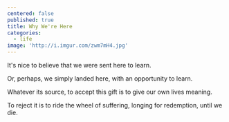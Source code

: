 ```yaml
---
centered: false
published: true
title: Why We're Here
categories:
  - life
image: 'http://i.imgur.com/zwm7mH4.jpg'
---
```

It's nice to believe
that we were sent here 
to learn.

Or, perhaps,
we simply landed here,
with an opportunity 
to learn.

Whatever its source,
to accept this gift
is to give our own lives meaning.

To reject it
is to ride the wheel of suffering,
longing for redemption,
until we die.
